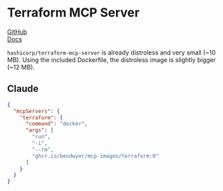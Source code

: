 Terraform MCP Server
====================

[GitHub](https://github.com/hashicorp/terraform-mcp-server)\
[Docs](https://developer.hashicorp.com/terraform/docs/tools/mcp-server)

`hashicorp/terraform-mcp-server` is already distroless and very small (~10 MB). Using the included Dockerfile, the distroless image is slightly bigger (~12 MB).

Claude
------

```json
{
  "mcpServers": {
    "terraform": {
      "command": "docker",
      "args": [
        "run",
        "-i",
        "--rm",
        "ghcr.io/bendwyer/mcp-images/terraform:0"
      ]
    }
  }
}
```
